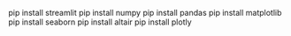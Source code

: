 pip install streamlit
pip install numpy
pip install pandas
pip install matplotlib
pip install seaborn
pip install altair
pip install plotly
